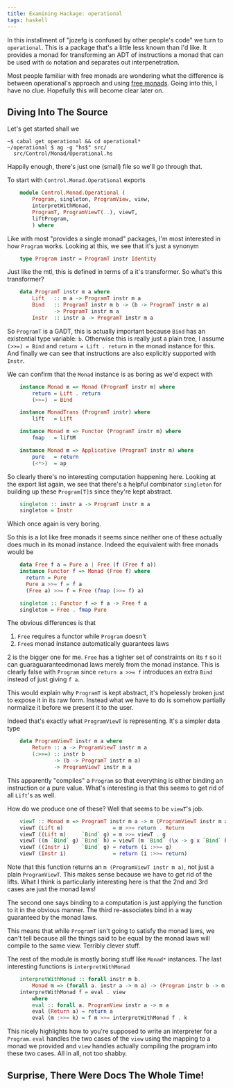 ```yaml
---
title: Examining Hackage: operational
tags: haskell
---
```


In this installment of "jozefg is confused by other people's code" we
turn to `operational`. This is a package that's a little less known
than I'd like. It provides a monad for transforming an ADT of
instructions a monad that can be used with `do` notation and separates
out interpenetration.

Most people familiar with free monads are wondering what the
difference is between operational's approach and using
[free monads][you-could-have]. Going into this, I have no
clue. Hopefully this will become clear later on.

## Diving Into The Source

Let's get started shall we

    ~$ cabal get operational && cd operational*
    ~/operational $ ag -g "hs$" src/
      src/Control/Monad/Operational.hs

Happily enough, there's just one (small) file so we'll go through
that.

To start with `Control.Monad.Operational` exports

``` haskell
    module Control.Monad.Operational (
        Program, singleton, ProgramView, view,
        interpretWithMonad,
        ProgramT, ProgramViewT(..), viewT,
        liftProgram,
        ) where
```

Like with most "provides a single monad" packages, I'm most interested
in how `Program` works. Looking at this, we see that it's just a synonym

``` haskell
    type Program instr = ProgramT instr Identity
```

Just like the mtl, this is defined in terms of a it's transformer. So
what's this transformer?

``` haskell
    data ProgramT instr m a where
        Lift   :: m a -> ProgramT instr m a
        Bind   :: ProgramT instr m b -> (b -> ProgramT instr m a)
               -> ProgramT instr m a
        Instr  :: instr a -> ProgramT instr m a
```

So `ProgramT` is a GADT, this is actually important because `Bind` has
an existential type variable: `b`. Otherwise this is really just a
plain tree, I assume `(>>=) = Bind` and `return = Lift . return` in
the monad instance for this. And finally we can see that instructions
are also explicitly supported with `Instr`.

We can confirm that the `Monad` instance is as boring as we'd expect
with

``` haskell
    instance Monad m => Monad (ProgramT instr m) where
        return = Lift . return
        (>>=)  = Bind

    instance MonadTrans (ProgramT instr) where
        lift   = Lift

    instance Monad m => Functor (ProgramT instr m) where
        fmap   = liftM

    instance Monad m => Applicative (ProgramT instr m) where
        pure   = return
        (<*>)  = ap
```

So clearly there's no interesting computation happening here. Looking
at the export list again, we see that there's a helpful combinator
`singleton` for building up these `Program[T]`s since they're kept
abstract.

``` haskell
    singleton :: instr a -> ProgramT instr m a
    singleton = Instr
```

Which once again is very boring.


So this is a lot like free monads it seems since neither one of these
actually does much in its monad instance. Indeed the equivalent with
free monads would be

``` haskell
    data Free f a = Pure a | Free (f (Free f a))
    instance Functor f => Monad (Free f) where
      return = Pure
      Pure a >>= f = f a
      (Free a) >>= f = Free (fmap (>>= f) a)

    singleton :: Functor f => f a -> Free f a
    singleton = Free . fmap Pure
```

The obvious differences is that

 1. `Free` requires a functor while `Program` doesn't
 2. `Free`s monad instance automatically guarantees laws

2 is the bigger one for me. `Free` has a tighter set of constraints on
its `f` so it can guaraguaranteedmonad laws merely from the monad
instance. This is clearly false with `Program` since `return a >>= f`
introduces an extra `Bind` instead of just giving `f a`.

This would explain why `ProgramT` is kept abstract, it's hopelessly
broken just to expose it in its raw form. Instead what we have to do
is somehow partially normalize it before we present it to the user.

Indeed that's exactly what `ProgramViewT` is representing. It's a
simpler data type

``` haskell
    data ProgramViewT instr m a where
        Return :: a -> ProgramViewT instr m a
        (:>>=) :: instr b
               -> (b -> ProgramT instr m a)
               -> ProgramViewT instr m a
```

This apparently "compiles" a `Program` so that everything is either
binding an instruction or a pure value. What's interesting is that
this seems to get rid of all `Lift`'s as well.

How do we produce one of these? Well that seems to be `viewT`'s job.

``` haskell
    viewT :: Monad m => ProgramT instr m a -> m (ProgramViewT instr m a)
    viewT (Lift m)                = m >>= return . Return
    viewT ((Lift m)     `Bind` g) = m >>= viewT . g
    viewT ((m `Bind` g) `Bind` h) = viewT (m `Bind` (\x -> g x `Bind` h))
    viewT ((Instr i)    `Bind` g) = return (i :>>= g)
    viewT (Instr i)               = return (i :>>= return)
```

Note that this function returns an `m (ProgramViewT instr m a)`, not
just a plain `ProgramViewT`. This makes sense because we have to get
rid of the lifts. What I think is particularly interesting here is
that the 2nd and 3rd cases are just the monad laws!

The second one says binding to a computation is just applying the
function to it in the obvious manner. The third re-associates bind in
a way guaranteed by the monad laws.

This means that while `ProgramT` isn't going to satisfy the monad
laws, we can't tell because all the things said to be equal by the
monad laws will compile to the same view. Terribly clever stuff.

The rest of the module is mostly boring stuff like `Monad*`
instances. The last interesting functions is `interpretWithMonad`

``` haskell
    interpretWithMonad :: forall instr m b.
        Monad m => (forall a. instr a -> m a) -> (Program instr b -> m b)
    interpretWithMonad f = eval . view
        where
        eval :: forall a. ProgramView instr a -> m a
        eval (Return a) = return a
        eval (m :>>= k) = f m >>= interpretWithMonad f . k
```

This nicely highlights how to you're supposed to write an interpreter
for a `Program`. `eval` handles the two cases of the `view` using the
mapping to a monad we provided and `view` handles actually compiling
the program into these two cases. All in all, not too shabby.

## Surprise, There Were Docs The Whole Time!

[you-could-have]: http://www.haskellforall.com/2012/06/you-could-have-invented-free-monads.html
